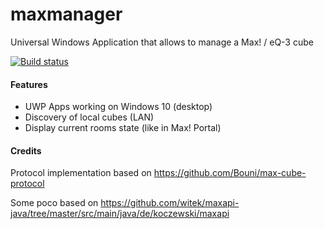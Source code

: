 # maxmanager 
Universal Windows Application that allows to manage a Max! / eQ-3 cube 

[![Build status](https://ci.appveyor.com/api/projects/status/9bnb3eg7nqsij7lq?svg=true)](https://ci.appveyor.com/project/ababilone/maxmanager)

#### Features ####

- UWP Apps working on Windows 10 (desktop)
- Discovery of local cubes (LAN)
- Display current rooms state (like in Max! Portal)

#### Credits ####

Protocol implementation based on https://github.com/Bouni/max-cube-protocol

Some poco based on https://github.com/witek/maxapi-java/tree/master/src/main/java/de/koczewski/maxapi